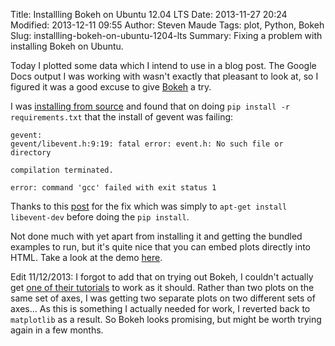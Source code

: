 Title: Installling Bokeh on Ubuntu 12.04 LTS
Date: 2013-11-27 20:24
Modified: 2013-12-11 09:55
Author: Steven Maude
Tags: plot, Python, Bokeh
Slug: installling-bokeh-on-ubuntu-1204-lts
Summary: Fixing a problem with installing Bokeh on Ubuntu.

Today I plotted some data which I intend to use in a blog post. The
Google Docs output I was working with wasn't exactly that pleasant to
look at, so I figured it was a good excuse to give
[Bokeh](http://bokeh.pydata.org/) a try.

I was [installing from source](http://bokeh.pydata.org/quickstart.html)
and found that on doing
`pip install -r requirements.txt` that the install of gevent was failing:

```shell
gevent:
gevent/libevent.h:9:19: fatal error: event.h: No such file or directory

compilation terminated.

error: command 'gcc' failed with exit status 1
```

Thanks to this
[post](https://groups.google.com/d/msg/plivo-users/z20NWkgW_v8/exWwFb7WIMwJ)
for the fix which was simply to `apt-get install libevent-dev` before
doing the `pip install`.

Not done much with yet apart from installing it and getting the bundled
examples to run, but it's quite nice that you can embed plots directly
into HTML. Take a look at the demo
[here](http://continuum.io/blog/painless_streaming_plots_w_bokeh).

Edit 11/12/2013: I forgot to add that on trying out Bokeh, I couldn't
actually get [one of their
tutorials](http://bokeh.pydata.org/tutorial.html#simple-script-based-plotting)
to work as it should. Rather than two plots on the same set of axes, I
was getting two separate plots on two different sets of axes... As this
is something I actually needed for work, I reverted back to `matplotlib`
as a result. So Bokeh looks promising, but might be worth trying again
in a few months.
